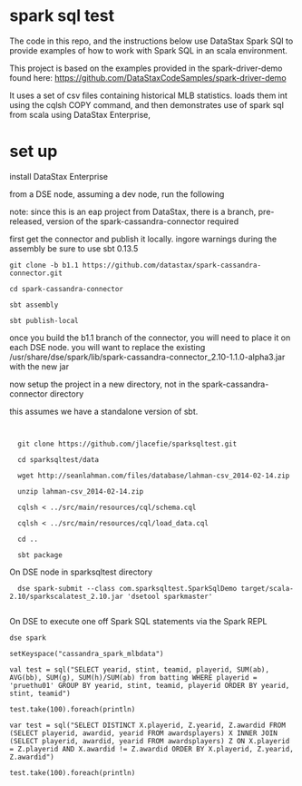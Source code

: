 spark sql test
=================

The code in this repo, and the instructions below use DataStax Spark SQl to provide examples of how to work with Spark SQL in an scala environment.

This project is based on the examples provided in the spark-driver-demo found here:  https://github.com/DataStaxCodeSamples/spark-driver-demo

It uses a set of csv files containing historical MLB statistics. loads them int using the cqlsh COPY command, and then demonstrates use of spark sql from scala using DataStax Enterprise, 

# set up

install DataStax Enterprise

from a DSE node, assuming a dev node, run the following

note: since this is an eap project from DataStax, there is a branch, pre-released, version of the spark-cassandra-connector required

first get the connector and publish it locally.  ingore warnings during the assembly
be sure to use sbt 0.13.5

```
git clone -b b1.1 https://github.com/datastax/spark-cassandra-connector.git

cd spark-cassandra-connector

sbt assembly

sbt publish-local
```

once you build the b1.1 branch of the connector, you will need to place it on each DSE node.
you will want to replace the existing /usr/share/dse/spark/lib/spark-cassandra-connector_2.10-1.1.0-alpha3.jar with the new jar

now setup the project in a new directory, not in the spark-cassandra-connector directory

this assumes we have a standalone version of sbt.  
```


  git clone https://github.com/jlacefie/sparksqltest.git

  cd sparksqltest/data

  wget http://seanlahman.com/files/database/lahman-csv_2014-02-14.zip

  unzip lahman-csv_2014-02-14.zip
  
  cqlsh < ../src/main/resources/cql/schema.cql 

  cqlsh < ../src/main/resources/cql/load_data.cql
  
  cd ..

  sbt package

```

On DSE node in sparksqltest directory 
```
  dse spark-submit --class com.sparksqltest.SparkSqlDemo target/scala-2.10/sparkscalatest_2.10.jar 'dsetool sparkmaster'
  
```

On DSE to execute one off Spark SQL statements via the Spark REPL


```
dse spark

setKeyspace("cassandra_spark_mlbdata")

val test = sql("SELECT yearid, stint, teamid, playerid, SUM(ab), AVG(bb), SUM(g), SUM(h)/SUM(ab) from batting WHERE playerid = 'pruethu01' GROUP BY yearid, stint, teamid, playerid ORDER BY yearid, stint, teamid")

test.take(100).foreach(println)

var test = sql("SELECT DISTINCT X.playerid, Z.yearid, Z.awardid FROM (SELECT playerid, awardid, yearid FROM awardsplayers) X INNER JOIN (SELECT playerid, awardid, yearid FROM awardsplayers) Z ON X.playerid = Z.playerid AND X.awardid != Z.awardid ORDER BY X.playerid, Z.yearid, Z.awardid")

test.take(100).foreach(println)

```